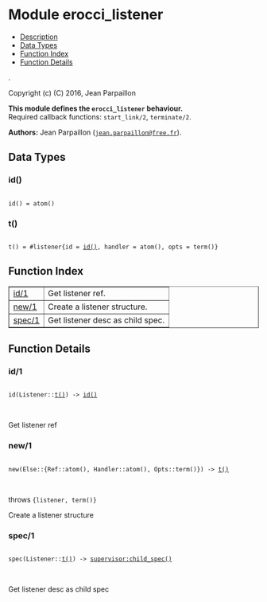 

# Module erocci_listener #
* [Description](#description)
* [Data Types](#types)
* [Function Index](#index)
* [Function Details](#functions)

.

Copyright (c) (C) 2016, Jean Parpaillon

__This module defines the `erocci_listener` behaviour.__<br /> Required callback functions: `start_link/2`, `terminate/2`.

__Authors:__ Jean Parpaillon ([`jean.parpaillon@free.fr`](mailto:jean.parpaillon@free.fr)).

<a name="types"></a>

## Data Types ##




### <a name="type-id">id()</a> ###


<pre><code>
id() = atom()
</code></pre>




### <a name="type-t">t()</a> ###


<pre><code>
t() = #listener{id = <a href="#type-id">id()</a>, handler = atom(), opts = term()}
</code></pre>

<a name="index"></a>

## Function Index ##


<table width="100%" border="1" cellspacing="0" cellpadding="2" summary="function index"><tr><td valign="top"><a href="#id-1">id/1</a></td><td>Get listener ref.</td></tr><tr><td valign="top"><a href="#new-1">new/1</a></td><td>Create a listener structure.</td></tr><tr><td valign="top"><a href="#spec-1">spec/1</a></td><td>Get listener desc as child spec.</td></tr></table>


<a name="functions"></a>

## Function Details ##

<a name="id-1"></a>

### id/1 ###

<pre><code>
id(Listener::<a href="#type-t">t()</a>) -&gt; <a href="#type-id">id()</a>
</code></pre>
<br />

Get listener ref

<a name="new-1"></a>

### new/1 ###

<pre><code>
new(Else::{Ref::atom(), Handler::atom(), Opts::term()}) -&gt; <a href="#type-t">t()</a>
</code></pre>
<br />

throws `{listener, term()}`

Create a listener structure

<a name="spec-1"></a>

### spec/1 ###

<pre><code>
spec(Listener::<a href="#type-t">t()</a>) -&gt; <a href="supervisor.md#type-child_spec">supervisor:child_spec()</a>
</code></pre>
<br />

Get listener desc as child spec

